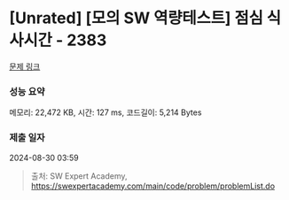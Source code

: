 # [Unrated] [모의 SW 역량테스트] 점심 식사시간 - 2383 

[문제 링크](https://swexpertacademy.com/main/code/problem/problemDetail.do?contestProbId=AV5-BEE6AK0DFAVl) 

### 성능 요약

메모리: 22,472 KB, 시간: 127 ms, 코드길이: 5,214 Bytes

### 제출 일자

2024-08-30 03:59



> 출처: SW Expert Academy, https://swexpertacademy.com/main/code/problem/problemList.do